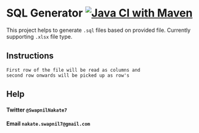 # SQL Generator [![Java CI with Maven](https://github.com/swapnilnakate7/sql-generator/actions/workflows/maven.yml/badge.svg?branch=master)](https://github.com/swapnilnakate7/sql-generator/actions/workflows/maven.yml)
This project helps to generate `.sql` files based on provided file.
Currently supporting `.xlsx` file type.


## Instructions
    First row of the file will be read as columns and 
    second row onwards will be picked up as row's 

## Help
#### Twitter `@SwapnilNakate7`
#### Email   `nakate.swapnil7@gmail.com`
